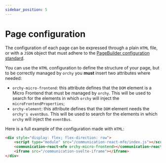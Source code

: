 ```yaml
---
sidebar_position: 5
---
```


# Page configuration

The configuration of each page can be expressed through a plain `HTML` file, or with a `JSON` object that must adhere to the [PageBuilder configuration standard](./page-builder/page-builder.md).

You can use the `HTML` configuration to define the structure of your page, but to be correctly managed by `orchy` you **must** insert two attributes where needed:

- `orchy-micro-frontend`: this attribute defines that the `DOM` element is a Micro Frontend that must be managed by `orchy`. This will be used to search for the elements in which `orchy` will inject the `microFrontendProperties`;
- `orchy-element`: this attribute defines that the `DOM` element needs the `orchy's eventBus`. This will be used to search for the elements in which `orchy` will inject the `eventBus`.

Here is a full example of the configuration made with `HTML`:

```html
<div style="display: flex; flex-direction: row">
    <script type="module" src="/communication-react-mfe/index.js"></script>
    <communication-react-mfe orchy-micro-frontend></communication-react-mfe>
    <iframe src="/communication-svelte-iframe"></iframe>
</div>
```
